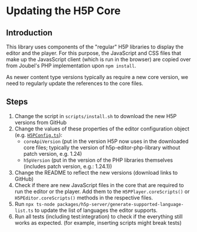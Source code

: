 # Updating the H5P Core

## Introduction

This library uses components of the "regular" H5P libraries to display the
editor and the player. For this purpose, the JavaScript and CSS files that make
up the JavasScript client (which is run in the browser) are copied over from
Joubel's PHP implementation upon `npm install`.

As newer content type versions typically as require a new core version, we need
to regularly update the references to the core files.

## Steps

1. Change the script in `scripts/install.sh` to download the new H5P versions from GitHub
2. Change the values of these properties of the editor configuration object (e.g. [`H5PConfig.ts`](/packages/h5p-server/src/implementation/H5PConfig.ts)):
   * `coreApiVersion` (put in the version H5P now uses in the downloaded core files; typically the version of h5p-editor-php-library without patch version, e.g. 1.24)
   * `h5pVersion` (put in the version of the PHP libraries themselves (includes patch version, e.g.: 1.24.1))
3. Change the README to reflect the new versions (download links to GitHub)
4. Check if there are new JavaScript files in the core that are required to run the editor or the player. Add them to the `H5PPlayer.coreScripts()` or `H5PEditor.coreScripts()` methods in the respective files.
5. Run `npx ts-node packages/h5p-server/generate-supported-language-list.ts` to update the list of languages the editor supports.
6. Run all tests (including test:integration) to check if the everything still works as expected. (for example, inserting scripts might break tests)
